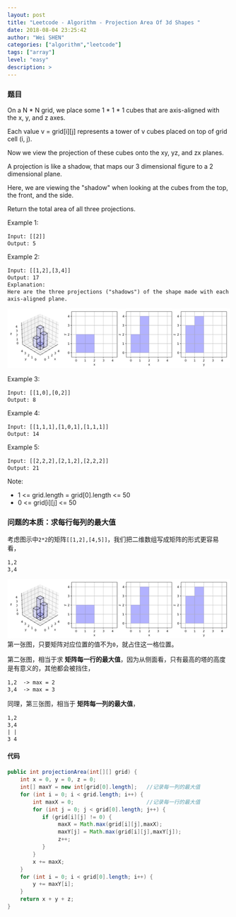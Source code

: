 ```yaml
---
layout: post
title: "Leetcode - Algorithm - Projection Area Of 3d Shapes "
date: 2018-08-04 23:25:42
author: "Wei SHEN"
categories: ["algorithm","leetcode"]
tags: ["array"]
level: "easy"
description: >
---
```


### 题目
On a N * N grid, we place some 1 * 1 * 1 cubes that are axis-aligned with the x, y, and z axes.

Each value v = grid[i][j] represents a tower of v cubes placed on top of grid cell (i, j).

Now we view the projection of these cubes onto the xy, yz, and zx planes.

A projection is like a shadow, that maps our 3 dimensional figure to a 2 dimensional plane.

Here, we are viewing the "shadow" when looking at the cubes from the top, the front, and the side.

Return the total area of all three projections.


Example 1:
```
Input: [[2]]
Output: 5
```

Example 2:
```
Input: [[1,2],[3,4]]
Output: 17
Explanation:
Here are the three projections ("shadows") of the shape made with each axis-aligned plane.
```
![projection-area-of-3d-shapes-1](/images/leetcode/projection-area-of-3d-shapes.png)

Example 3:
```
Input: [[1,0],[0,2]]
Output: 8
```

Example 4:
```
Input: [[1,1,1],[1,0,1],[1,1,1]]
Output: 14
```

Example 5:
```
Input: [[2,2,2],[2,1,2],[2,2,2]]
Output: 21
```

Note:
* 1 <= grid.length = grid[0].length <= 50
* 0 <= grid[i][j] <= 50

### 问题的本质：求每行每列的最大值
考虑图示中`2*2`的矩阵`[[1,2],[4,5]]`，我们把二维数组写成矩阵的形式更容易看，
```
1,2
3,4
```
![projection-area-of-3d-shapes-1](/images/leetcode/projection-area-of-3d-shapes.png)
第一张图，只要矩阵对应位置的值不为`0`，就占住这一格位置。

第二张图，相当于求 **矩阵每一行的最大值**，因为从侧面看，只有最高的塔的高度是有意义的，其他都会被挡住，
```
1,2  -> max = 2
3,4  -> max = 3
```

同理，第三张图，相当于 **矩阵每一列的最大值**，
```
1,2
3,4
| |
3 4
```


#### 代码
```java
public int projectionArea(int[][] grid) {
    int x = 0, y = 0, z = 0;
    int[] maxY = new int[grid[0].length];   //记录每一列的最大值
    for (int i = 0; i < grid.length; i++) {
        int maxX = 0;                       //记录每一行的最大值
        for (int j = 0; j < grid[0].length; j++) {
           if (grid[i][j] != 0) {
                maxX = Math.max(grid[i][j],maxX);
                maxY[j] = Math.max(grid[i][j],maxY[j]);
                z++;
           }
        }
        x += maxX;
    }
    for (int i = 0; i < grid[0].length; i++) {
        y += maxY[i];
    }
    return x + y + z;
}
```
